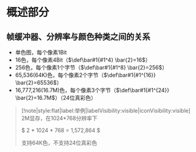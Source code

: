 #  概述部分
## 帧缓冲器、分辨率与颜色种类之间的关系
- 单色图，每个像素1Bit
- 16色，每个像素4Bit（$\def\bar#1{#1^4} \bar{2}=16$）
- 256色，每个像素1个字节（$\def\bar#1{#1^8} \bar{2}=256$）
- 65,536(64K)色，每个像素2个字节（$\def\bar#1{#1^{16}} \bar{2}=65536$）
- 16,777,216(16.7M)色，每个像素3个字节（$\def\bar#1{#1^{24}} \bar{2}=16.7M$）（24位真彩色）

> [!note|style:flat|label:举例|labelVisibility:visible|iconVisibility:visible]
> 2M显存，在1024*768分辨率下
> 
> $ 2 * 1024 * 768 =‭ 1,572,864‬ $
> 
> 支持64K色，不支持24位真彩色
